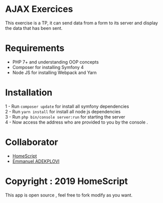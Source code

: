 # AJAX Exercices
 
This exercise is a TP, it can send data from a form to its server and display the data that has been sent.

# Requirements

  - PHP 7+ and understanding OOP concepts
  - Composer for installing Symfony 4
  - Node JS for installing Webpack and Yarn
  
# Installation

1 - Run `composer update` for install all symfony dependencies  
2 - Run `yarn install` for install all node js dependencies  
3 - Run `php bin/console server:run` for starting the server  
4 - Now access the address who are provided to you by the console  .  

# Collaborator

 - [HomeScript](https://github.com/homescript1)
 - [Emmanuel ADEKPLOVI](https://github.com/kpego)

# Copyright : 2019 HomeScript

This app is open source , feel free to fork modify as you want.
  
